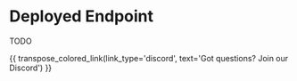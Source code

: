 # Deployed Endpoint

TODO

{{ transpose_colored_link(link_type='discord', text='Got questions?  Join our Discord') }}
